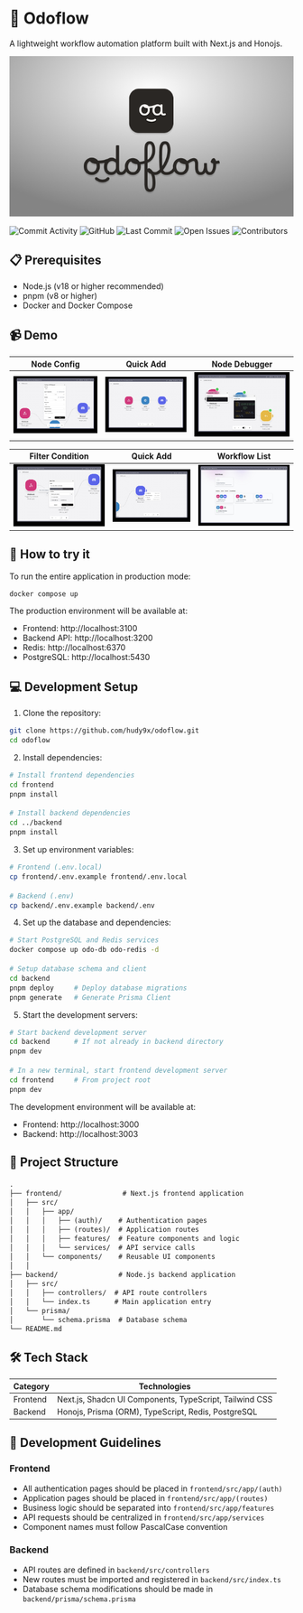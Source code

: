 # 🌊 Odoflow

A lightweight workflow automation platform built with Next.js and Honojs.

![Logo](./docs/odoflow-banner.png)

![Commit Activity](https://img.shields.io/github/commit-activity/t/hudy9x/odoflow.svg)
![GitHub](https://img.shields.io/github/license/hudy9x/odoflow.svg)
![Last Commit](https://img.shields.io/github/last-commit/hudy9x/odoflow.svg)
![Open Issues](https://img.shields.io/github/issues/hudy9x/odoflow.svg)
![Contributors](https://img.shields.io/github/contributors/hudy9x/odoflow.svg)

## 📋 Prerequisites

- Node.js (v18 or higher recommended)
- pnpm (v8 or higher)
- Docker and Docker Compose

## 📹 Demo

|Node Config|Quick Add|Node Debugger|
|-|-|-|
|![Node configuration](./docs/node-configuration.jpg)|![Node connection](./docs/node-connection.jpg)|![Node debugger](./docs/node-debugger.jpg)|

|Filter Condition|Quick Add|Workflow List|
|-|-|-|
|![Filter condition](./docs/node-filter-condition.jpg)|![Quick add](./docs/node-quick-add.jpg)|![Workflow list](./docs/workflow-list.jpg)|

## 🚀 How to try it

To run the entire application in production mode:

```bash
docker compose up
```

The production environment will be available at:
- Frontend: http://localhost:3100
- Backend API: http://localhost:3200
- Redis: http://localhost:6370
- PostgreSQL: http://localhost:5430

## 💻 Development Setup

1. Clone the repository:
```bash
git clone https://github.com/hudy9x/odoflow.git
cd odoflow
```

2. Install dependencies:
```bash
# Install frontend dependencies
cd frontend
pnpm install

# Install backend dependencies
cd ../backend
pnpm install
```

3. Set up environment variables:
```bash
# Frontend (.env.local)
cp frontend/.env.example frontend/.env.local

# Backend (.env)
cp backend/.env.example backend/.env
```

4. Set up the database and dependencies:

```bash
# Start PostgreSQL and Redis services
docker compose up odo-db odo-redis -d

# Setup database schema and client
cd backend
pnpm deploy     # Deploy database migrations
pnpm generate   # Generate Prisma Client
```

5. Start the development servers:

```bash
# Start backend development server
cd backend      # If not already in backend directory
pnpm dev

# In a new terminal, start frontend development server
cd frontend     # From project root
pnpm dev
```

The development environment will be available at:
- Frontend: http://localhost:3000
- Backend: http://localhost:3003

## 📁 Project Structure

```
.
├── frontend/               # Next.js frontend application
│   ├── src/
│   │   ├── app/          
│   │   │   ├── (auth)/    # Authentication pages
│   │   │   ├── (routes)/  # Application routes
│   │   │   ├── features/  # Feature components and logic
│   │   │   └── services/  # API service calls
│   │   └── components/    # Reusable UI components
│   │
├── backend/               # Node.js backend application
│   ├── src/
│   │   ├── controllers/  # API route controllers
│   │   └── index.ts      # Main application entry
│   └── prisma/          
│       └── schema.prisma  # Database schema
└── README.md
```

## 🛠️ Tech Stack

| Category | Technologies |
|----------|---------------|
| Frontend | Next.js, Shadcn UI Components, TypeScript, Tailwind CSS |
| Backend  | Honojs, Prisma (ORM), TypeScript, Redis, PostgreSQL |

## 📖 Development Guidelines

### Frontend
- All authentication pages should be placed in `frontend/src/app/(auth)`
- Application pages should be placed in `frontend/src/app/(routes)`
- Business logic should be separated into `frontend/src/app/features`
- API requests should be centralized in `frontend/src/app/services`
- Component names must follow PascalCase convention

### Backend
- API routes are defined in `backend/src/controllers`
- New routes must be imported and registered in `backend/src/index.ts`
- Database schema modifications should be made in `backend/prisma/schema.prisma`

